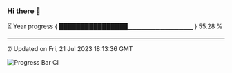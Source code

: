 ### Hi there 👋

⏳ Year progress { ████████████████▁▁▁▁▁▁▁▁▁▁▁▁▁▁ } 55.28 %

---

⏰ Updated on Fri, 21 Jul 2023 18:13:36 GMT

![Progress Bar CI](https://github.com/liununu/liununu/workflows/Progress%20Bar%20CI/badge.svg)
